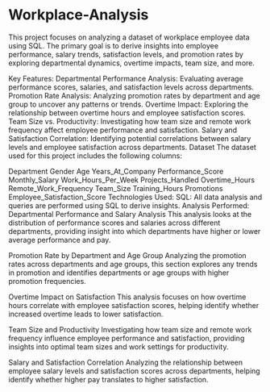 # Workplace-Analysis
This project focuses on analyzing a dataset of workplace employee data using SQL. The primary goal is to derive insights into employee performance, salary trends, satisfaction levels, and promotion rates by exploring departmental dynamics, overtime impacts, team size, and more.

Key Features:
Departmental Performance Analysis: Evaluating average performance scores, salaries, and satisfaction levels across departments.
Promotion Rate Analysis: Analyzing promotion rates by department and age group to uncover any patterns or trends.
Overtime Impact: Exploring the relationship between overtime hours and employee satisfaction scores.
Team Size vs. Productivity: Investigating how team size and remote work frequency affect employee performance and satisfaction.
Salary and Satisfaction Correlation: Identifying potential correlations between salary levels and employee satisfaction across departments.
Dataset
The dataset used for this project includes the following columns:

Department
Gender
Age
Years_At_Company
Performance_Score
Monthly_Salary
Work_Hours_Per_Week
Projects_Handled
Overtime_Hours
Remote_Work_Frequency
Team_Size
Training_Hours
Promotions
Employee_Satisfaction_Score
Technologies Used:
SQL: All data analysis and queries are performed using SQL to derive insights.
Analysis Performed:
Departmental Performance and Salary Analysis
This analysis looks at the distribution of performance scores and salaries across different departments, providing insight into which departments have higher or lower average performance and pay.

Promotion Rate by Department and Age Group
Analyzing the promotion rates across departments and age groups, this section explores any trends in promotion and identifies departments or age groups with higher promotion frequencies.

Overtime Impact on Satisfaction
This analysis focuses on how overtime hours correlate with employee satisfaction scores, helping identify whether increased overtime leads to lower satisfaction.

Team Size and Productivity
Investigating how team size and remote work frequency influence employee performance and satisfaction, providing insights into optimal team sizes and work settings for productivity.

Salary and Satisfaction Correlation
Analyzing the relationship between employee salary levels and satisfaction scores across departments, helping identify whether higher pay translates to higher satisfaction.
